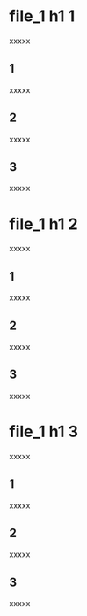 # file_1 h1 1
xxxxx
## 1
xxxxx
## 2
xxxxx
## 3
xxxxx

# file_1 h1 2
xxxxx
## 1
xxxxx
## 2
xxxxx
## 3
xxxxx

# file_1 h1 3
xxxxx
## 1
xxxxx
## 2
xxxxx
## 3
xxxxx